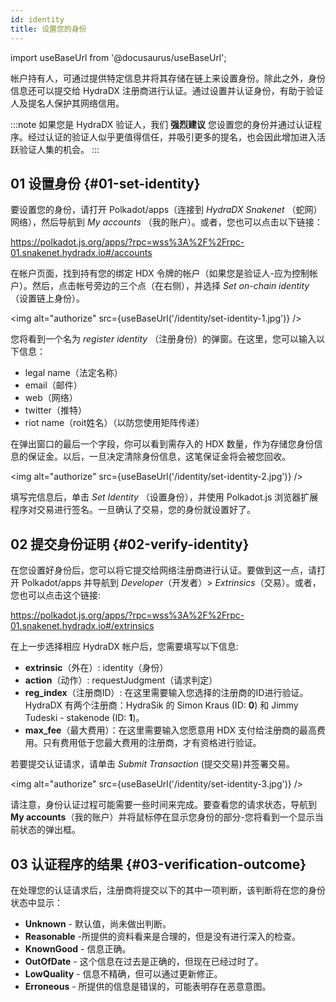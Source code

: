 ```yaml
---
id: identity
title: 设置您的身份
---
```


import useBaseUrl from '@docusaurus/useBaseUrl';

帐户持有人，可通过提供特定信息并将其存储在链上来设置身份。除此之外，身份信息还可以提交给 HydraDX 注册商进行认证。通过设置并认证身份，有助于验证人及提名人保护其网络信用。

:::note
如果您是 HydraDX 验证人，我们 **强烈建议** 您设置您的身份并通过认证程序。经过认证的验证人似乎更值得信任，并吸引更多的提名，也会因此增加进入活跃验证人集的机会。
:::

## 01 设置身份 {#01-set-identity}

要设置您的身份，请打开 Polkadot/apps（连接到 *HydraDX Snakenet* （蛇网）网络），然后导航到 *My accounts* （我的账户）。或者，您也可以点击以下链接：

https://polkadot.js.org/apps/?rpc=wss%3A%2F%2Frpc-01.snakenet.hydradx.io#/accounts

在帐户页面，找到持有您的绑定 HDX 令牌的帐户（如果您是验证人-应为控制帐户）。然后，点击帐号旁边的三个点（在右侧），并选择 *Set on-chain identity* （设置链上身份）。

<img alt="authorize" src={useBaseUrl('/identity/set-identity-1.jpg')} />

您将看到一个名为 *register identity* （注册身份）的弹窗。在这里，您可以输入以下信息：

* legal name（法定名称）
* email（邮件）
* web（网络）
* twitter（推特）
* riot name（roit姓名）（以防您使用矩阵传递）

在弹出窗口的最后一个字段，你可以看到需存入的 HDX 数量，作为存储您身份信息的保证金。以后，一旦决定清除身份信息，这笔保证金将会被您回收。

<img alt="authorize" src={useBaseUrl('/identity/set-identity-2.jpg')} />

填写完信息后，单击 *Set Identity* （设置身份），并使用 Polkadot.js 浏览器扩展程序对交易进行签名。一旦确认了交易，您的身份就设置好了。

## 02 提交身份证明 {#02-verify-identity}

在您设置好身份后，您可以将它提交给网络注册商进行认证。要做到这一点，请打开 Polkadot/apps 并导航到 *Developer*（开发者）> *Extrinsics*（交易）。或者，您也可以点击这个链接:

https://polkadot.js.org/apps/?rpc=wss%3A%2F%2Frpc-01.snakenet.hydradx.io#/extrinsics

在上一步选择相应 HydraDX 帐户后，您需要填写以下信息:

* **extrinsic**（外在）: identity（身份）
* **action**（动作）: requestJudgment（请求判定）
* **reg_index**（注册商ID）: 在这里需要输入您选择的注册商的ID进行验证。
HydraDX 有两个注册商：HydraSik 的 Simon Kraus (ID: **0**) 和 Jimmy Tudeski - stakenode (ID: **1**)。
* **max_fee**（最大费用）：在这里需要输入您愿意用 HDX 支付给注册商的最高费用。只有费用低于您最大费用的注册商，才有资格进行验证。

若要提交认证请求，请单击 *Submit Transaction* (提交交易)并签署交易。

<img alt="authorize" src={useBaseUrl('/identity/set-identity-3.jpg')} />

请注意，身份认证过程可能需要一些时间来完成。要查看您的请求状态，导航到 **My accounts**（我的账户）并将鼠标停在显示您身份的部分-您将看到一个显示当前状态的弹出框。

## 03 认证程序的结果 {#03-verification-outcome}

在处理您的认证请求后，注册商将提交以下的其中一项判断，该判断将在您的身份状态中显示：

* **Unknown** - 默认值，尚未做出判断。
* **Reasonable** -所提供的资料看来是合理的，但是没有进行深入的检查。
* **KnownGood** - 信息正确。
* **OutOfDate** - 这个信息在过去是正确的，但现在已经过时了。
* **LowQuality** - 信息不精确，但可以通过更新修正。
* **Erroneous** - 所提供的信息是错误的，可能表明存在恶意意图。